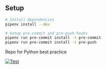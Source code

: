 ## Setup
```sh
# Install dependencies
pipenv install --dev

# Setup pre-commit and pre-push hooks
pipenv run pre-commit install -t pre-commit
pipenv run pre-commit install -t pre-push
```

Repo for Python best practice

[![Test](https://github.com/pnikhil/python-best-practice/actions/workflows/test.yml/badge.svg)](https://github.com/pnikhil/python-best-practice/actions/workflows/test.yml)
